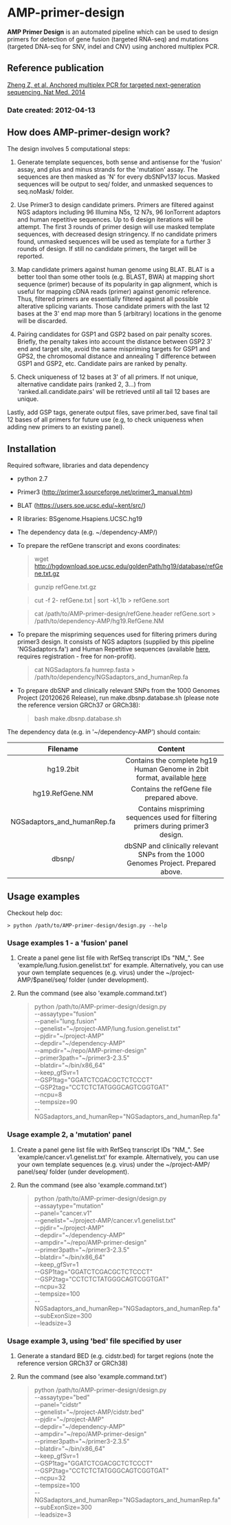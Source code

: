# AMP-primer-design

**AMP Primer Design** is an automated pipeline which can be used to design primers for detection of gene fusion (targeted RNA-seq) and mutations (targeted DNA-seq for SNV, indel and CNV) using anchored multiplex PCR.

## Reference publication
[Zheng Z, et al. Anchored multiplex PCR for targeted next-generation sequencing. Nat Med. 2014](http://www.nature.com/nm/journal/v20/n12/full/nm.3729.html)
### Date created: 2012-04-13

## How does AMP-primer-design work?  

The design involves 5 computational steps:

1. Generate template sequences, both sense and antisense for the 'fusion' assay, and plus and minus strands for the 'mutation' assay. The sequences are then masked as 'N' for every dbSNPv137 locus. Masked sequences will be output to seq/ folder, and unmasked sequences to seq.noMask/ folder.


2. Use Primer3 to design candidate primers. Primers are filtered against NGS adaptors including 96 Illumina N5s, 12 N7s, 96 IonTorrent adaptors and human repetitive sequences. Up to 6 design iterations will be attempt. The first 3 rounds of primer design will use masked template sequences, with decreased design stringency. If no candidate primers found, unmasked sequences will be used as template for a further 3 rounds of design. If still no candidate primers, the target will be reported.

3. Map candidate primers against human genome using BLAT. BLAT is a better tool than some other tools (e.g. BLAST, BWA) at mapping short sequence (primer) because of its popularity in gap alignment, which is useful for mapping cDNA reads (primer) against genomic reference. Thus, filtered primers are essentially filtered against all possible alterative splicing variants. Those candidate primers with the last 12 bases at the 3' end map more than 5 (arbitrary) locations in the genome will be discarded.

4. Pairing candidates for GSP1 and GSP2 based on pair penalty scores. Briefly, the penalty takes into account the distance between GSP2 3' end and target site, avoid the same mispriming targets for GSP1 and GPS2, the chromosomal distance and annealing T difference between GSP1 and GSP2, etc. Candidate pairs are ranked by penalty.

5. Check uniqueness of 12 bases at 3' of all primers. If not unique, alternative candidate pairs (ranked 2, 3...) from 'ranked.all.candidate.pairs' will be retrieved until all tail 12 bases are unique.

Lastly, add GSP tags, generate output files, save primer.bed, save final tail 12 bases of all primers for future use (e.g, to check uniqueness when adding new primers to an existing panel).

## Installation

Required software, libraries and data dependency

- python 2.7
- Primer3 (http://primer3.sourceforge.net/primer3_manual.htm)
- BLAT (https://users.soe.ucsc.edu/~kent/src/)
- R libraries: BSgenome.Hsapiens.UCSC.hg19
- The dependency data (e.g. ~/dependency-AMP/)
- To prepare the refGene transcript and exons coordinates:

    > wget http://hgdownload.soe.ucsc.edu/goldenPath/hg19/database/refGene.txt.gz

    > gunzip refGene.txt.gz

    > cut -f 2- refGene.txt | sort -k1,1b > refGene.sort 

    > cat /path/to/AMP-primer-design/refGene.header refGene.sort > /path/to/dependency-AMP/hg19.RefGene.NM

- To prepare the mispriming sequences used for filtering primers during primer3 design. It consists of NGS adaptors (supplied by this pipeline 'NGSadaptors.fa') and Human Repetitive sequences (available [here](http://www.girinst.org/server/RepBase/index.php), requires registration - free for non-profit).

    > cat NGSadaptors.fa humrep.fasta > /path/to/dependency/NGSadaptors_and_humanRep.fa

- To prepare dbSNP and clinically relevant SNPs from the 1000 Genomes Project (20120626 Release), run make.dbsnp.database.sh (please note the reference version GRCh37 or GRCh38):

    > bash make.dbsnp.database.sh


The dependency data (e.g. in '~/dependency-AMP') should contain:

| Filename    | Content |
| :---------: |:-------:|
| hg19.2bit   | Contains the complete hg19 Human Genome in 2bit format, available [here](http://hgdownload.cse.ucsc.edu/goldenPath/hg19/bigZips/hg19.2bit) |
| hg19.RefGene.NM | Contains the refGene file prepared above. |
| NGSadaptors_and_humanRep.fa | Contains mispriming sequences used for filtering primers during primer3 design. |
| dbsnp/  | dbSNP and clinically relevant SNPs from the 1000 Genomes Project. Prepared above. |


## Usage examples
Checkout help doc:

    > python /path/to/AMP-primer-design/design.py --help


### Usage examples 1 - a 'fusion' panel

1. Create a panel gene list file with RefSeq transcript IDs "NM_". See 'example/lung.fusion.genelist.txt' for example. Alternatively, you can use your own template sequences (e.g. virus) under the ~/project-AMP/$panel/seq/ folder (under development).

2. Run the command (see also 'example.command.txt')

    > python /path/to/AMP-primer-design/design.py  
	--assaytype="fusion"  
	--panel="lung.fusion"  
	--genelist="~/project-AMP/lung.fusion.genelist.txt"  
	--pjdir="~/project-AMP"   
	--depdir="~/dependency-AMP"  
	--ampdir="~/repo/AMP-primer-design"  
	--primer3path="~/primer3-2.3.5"  
	--blatdir="~/bin/x86_64"  
	--keep_gfSvr=1  
	--GSP1tag="GGATCTCGACGCTCTCCCT"  
	--GSP2tag="CCTCTCTATGGGCAGTCGGTGAT"  
	--ncpu=8  
	--tempsize=90  
	--NGSadaptors_and_humanRep="NGSadaptors_and_humanRep.fa"  


### Usage example 2, a 'mutation' panel

1. Create a panel gene list file with RefSeq transcript IDs "NM_". See 'example/cancer.v1.genelist.txt' for example. Alternatively, you can use your own template sequences (e.g. virus) under the ~/project-AMP/ panel/seq/ folder (under development).

2. Run the command (see also 'example.command.txt')

    > python /path/to/AMP-primer-design/design.py  
	--assaytype="mutation"  
	--panel="cancer.v1"  
	--genelist="~/project-AMP/cancer.v1.genelist.txt"  
	--pjdir="~/project-AMP"  
	--depdir="~/dependency-AMP"  
	--ampdir="~/repo/AMP-primer-design"  
	--primer3path="~/primer3-2.3.5"  
	--blatdir="~/bin/x86_64"  
	--keep_gfSvr=1  
	--GSP1tag="GGATCTCGACGCTCTCCCT"  
	--GSP2tag="CCTCTCTATGGGCAGTCGGTGAT"  
	--ncpu=32  
	--tempsize=100  
	--NGSadaptors_and_humanRep="NGSadaptors_and_humanRep.fa"  
	--subExonSize=300  
	--leadsize=3  


### Usage example 3, using 'bed' file specified by user  

1. Generate a standard BED (e.g. cidstr.bed) for target regions (note the reference version GRCh37 or GRCh38)

2. Run the command (see also 'example.command.txt')

    > python /path/to/AMP-primer-design/design.py  
	--assaytype="bed"  
	--panel="cidstr"  
	--genelist="~/project-AMP/cidstr.bed"  
	--pjdir="~/project-AMP"  
	--depdir="~/dependency-AMP"  
	--ampdir="~/repo/AMP-primer-design"  
	--primer3path="~/primer3-2.3.5"  
	--blatdir="~/bin/x86_64"  
	--keep_gfSvr=1  
	--GSP1tag="GGATCTCGACGCTCTCCCT"  
	--GSP2tag="CCTCTCTATGGGCAGTCGGTGAT"  
	--ncpu=32  
	--tempsize=100  
	--NGSadaptors_and_humanRep="NGSadaptors_and_humanRep.fa"  
	--subExonSize=300  
	--leadsize=3   
 
